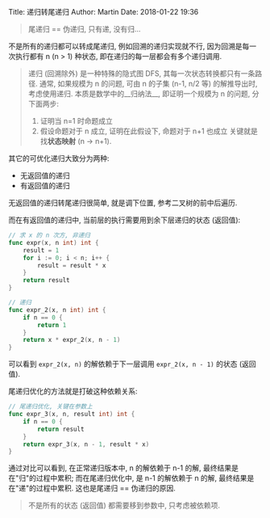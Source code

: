 Title:  递归转尾递归
Author: Martin
Date: 2018-01-22 19:36

> 尾递归 == 伪递归, 只有递, 没有归...

不是所有的递归都可以转成尾递归, 例如回溯的递归实现就不行, 因为回溯是每一次执行都有 n (n > 1) 种状态, 即在递归的每一层都会有多个递归调用.

> 递归 (回溯除外) 是一种特殊的隐式图 DFS, 其每一次状态转换都只有一条路径.
> 通常, 如果规模为 n 的问题, 可由 n 的子集 (n-1, n/2 等) 的解推导出时, 考虑使用递归.
> 本质是数学中的__归纳法__, 即证明一个规模为 n 的问题, 分下面两步:
> 1. 证明当 n=1 时命题成立
> 2. 假设命题对于 n 成立, 证明在此假设下, 命题对于 n+1 也成立
> 关键就是找**状态映射** (n -> n+1).

其它的可优化递归大致分为两种:

- 无返回值的递归
- 有返回值的递归

无返回值的递归转尾递归很简单, 就是调下位置, 参考二叉树的前中后遍历.

而在有返回值的递归中, 当前层的执行需要用到余下层递归的状态 (返回值):


```go
// 求 x 的 n 次方, 非递归
func expr(x, n int) int {
	result = 1
    for i := 0; i < n; i++ {
		result = result * x 
    }
	return result
}

// 递归
func expr_2(x, n int) int {
	if n == 0 {
		return 1 
	}
	return x * expr_2(x, n - 1)
}
```

可以看到 `expr_2(x, n)` 的解依赖于下一层调用 `expr_2(x, n - 1)` 的状态 (返回值).


尾递归优化的方法就是打破这种依赖关系:

```go
// 尾递归优化, 关键在参数上
func expr_3(x, n, result int) int {
	if n == 0 {
		return result
	}
	return expr_3(x, n - 1, result * x)
}
```

通过对比可以看到, 在正常递归版本中, n 的解依赖于 n-1 的解, 最终结果是在"归"的过程中累积; 而在尾递归优化中, 是 n-1 的解依赖于 n 的解, 最终结果是在"递"的过程中累积. 这也是尾递归 == 伪递归的原因.

> 不是所有的状态 (返回值) 都需要移到参数中, 只考虑被依赖项.
